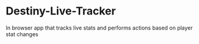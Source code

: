 # Destiny-Live-Tracker
In browser app that tracks live stats and performs actions based on player stat changes
